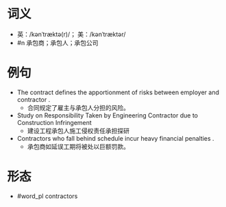 # 词义
- 英：/kənˈtræktə(r)/； 美：/kənˈtræktər/
- #n 承包商；承包人；承包公司
# 例句
- The contract defines the apportionment of risks between employer and contractor .
	- 合同规定了雇主与承包人分担的风险。
- Study on Responsibility Taken by Engineering Contractor due to Construction Infringement
	- 建设工程承包人施工侵权责任承担探研
- Contractors who fall behind schedule incur heavy financial penalties .
	- 承包商如延误工期将被处以巨额罚款。
# 形态
- #word_pl contractors
